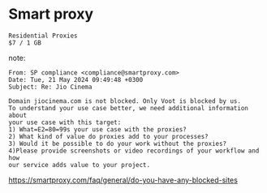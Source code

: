 # Smart proxy

~~~
Residential Proxies
$7 / 1 GB
~~~

note:

~~~
From: SP compliance <compliance@smartproxy.com>
Date: Tue, 21 May 2024 09:49:48 +0300
Subject: Re: Jio Cinema

Domain jiocinema.com is not blocked. Only Voot is blocked by us.
To understand your use case better, we need additional information about
your use case with this target:
1) What=E2=80=99s your use case with the proxies?
2) What kind of value do proxies add to your processes?
3) Would it be possible to do your work without the proxies?
4)Please provide screenshots or video recordings of your workflow and how
our service adds value to your project.
~~~

https://smartproxy.com/faq/general/do-you-have-any-blocked-sites

